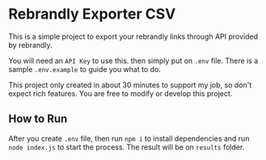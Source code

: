 # Rebrandly Exporter CSV

This is a simple project to export your rebrandly links through API provided by rebrandly.

You will need an `API Key` to use this. then simply put on `.env` file. There is a sample `.env.example` to guide you what to do.

This project only created in about 30 minutes to support my job, so don't expect rich features. You are free to modify or develop this project.


## How to Run

After you create `.env` file, then run `npm i` to install dependencies and run `node index.js` to start the process. The result will be on `results` folder.